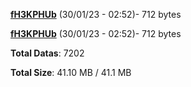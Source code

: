 [**fH3KPHUb**](/data/fH3KPHUb.txt) (30/01/23 - 02:52)- 712 bytes

[**fH3KPHUb**](/data/fH3KPHUb.txt) (30/01/23 - 02:52)- 712 bytes

**Total Datas**: 7202

**Total Size**: 41.10 MB / 41.1 MB